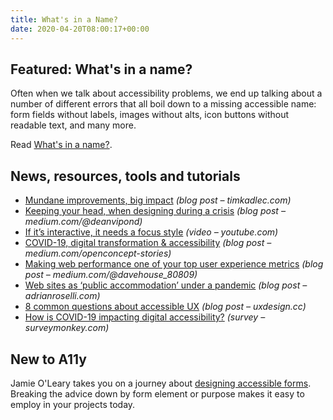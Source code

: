 ```yaml
---
title: What's in a Name?
date: 2020-04-20T08:00:17+00:00
---
```


## Featured: What's in a name?

Often when we talk about accessibility problems, we end up talking about a number of different errors that all boil down to a missing accessible name: form fields without labels, images without alts, icon buttons without readable text, and many more.

Read [What's in a name?](https://sarahmhigley.com/writing/whats-in-a-name/).

## News, resources, tools and tutorials

* [Mundane improvements, big impact](https://timkadlec.com/remembers/2020-04-13-mundane-improvements-big-impact/) _(blog post – timkadlec.com)_
* [Keeping your head, when designing during a crisis](https://medium.com/@deanvipond/keeping-your-head-when-designing-during-a-crisis-506ffdb819ab) _(blog post – medium.com/@deanvipond)_
* [If it’s interactive, it needs a focus style](https://www.youtube.com/watch?v=GlraTkcp6Ls&t=1223) _(video – youtube.com)_
* [COVID-19, digital transformation & accessibility](https://medium.com/openconcept-stories/covid-19-digital-transformation-accessibility-197a7b252deb) _(blog post – medium.com/openconcept-stories)_
* [Making web performance one of your top user experience metrics](https://medium.com/@davehouse_80809/making-web-performance-one-of-your-top-user-experience-metrics-3f525e1f1b56) _(blog post – medium.com/@davehouse\_80809)_
* [Web sites as ‘public accommodation’ under a pandemic](https://adrianroselli.com/2020/04/web-sites-as-public-accommodation-under-a-pandemic.html) _(blog post – adrianroselli.com)_
* [8 common questions about accessible UX](https://uxdesign.cc/8-faqs-about-accessible-ux-7c5a372a1ffb) _(blog post – uxdesign.cc)_
* [How is COVID-19 impacting digital accessibility?](https://www.surveymonkey.com/r/VDX725K) _(survey – surveymonkey.com)_

## New to A11y

Jamie O'Leary takes you on a journey about [designing accessible forms](https://rangle.io/blog/everything-you-need-to-know-about-designing-accessible-forms/). Breaking the advice down by form element or purpose makes it easy to employ in your projects today.